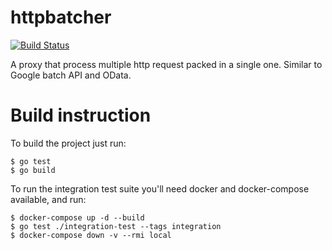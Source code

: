 # httpbatcher

[![Build Status](https://travis-ci.org/aarnone/httpbatcher.svg?branch=master)](https://travis-ci.org/aarnone/httpbatcher)

A proxy that process multiple http request packed in a single one. Similar to Google batch API and OData.

# Build instruction

To build the project just run:
```
$ go test
$ go build
```

To run the integration test suite you'll need docker and docker-compose available, and run:
```
$ docker-compose up -d --build
$ go test ./integration-test --tags integration
$ docker-compose down -v --rmi local
```
